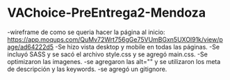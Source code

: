 # VAChoice-PreEntrega2-Mendoza
-wireframe de como se queria hacer la página al inicio:
    https://app.moqups.com/QuMv72Wrt756gGe75VUmBGxn5UXOl91k/view/page/ad64222d5
-Se hizo vista desktop y mobile en todas las páginas.
-Se incluyó SASS y se sacó el archivo style.css y se agregó main.css.
-Se optimizaron las imagenes.
-se agregaron las alt="" y se utilizaron los meta de descripción y las keywords.
-se agregó un gitignore.
